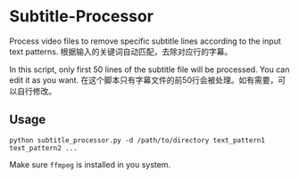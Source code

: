 # Subtitle-Processor
Process video files to remove specific subtitle lines according to the input text patterns.
根据输入的关键词自动匹配，去除对应行的字幕。

In this script, only first 50 lines of the subtitle file will be processed. You can edit it as you want.
在这个脚本只有字幕文件的前50行会被处理。如有需要，可以自行修改。

## Usage
```
python subtitle_processor.py -d /path/to/directory text_pattern1 text_pattern2 ... 
```

Make sure `ffmpeg` is installed in you system.
